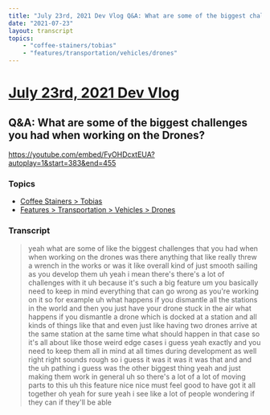 ```yaml
---
title: "July 23rd, 2021 Dev Vlog Q&A: What are some of the biggest challenges you had when working on the Drones?"
date: "2021-07-23"
layout: transcript
topics:
    - "coffee-stainers/tobias"
    - "features/transportation/vehicles/drones"
---
```

# [July 23rd, 2021 Dev Vlog](../2021-07-23.md)
## Q&A: What are some of the biggest challenges you had when working on the Drones?
https://youtube.com/embed/FyOHDcxtEUA?autoplay=1&start=383&end=455

### Topics
* [Coffee Stainers > Tobias](../topics/coffee-stainers/tobias.md)
* [Features > Transportation > Vehicles > Drones](../topics/features/transportation/vehicles/drones.md)

### Transcript

> yeah what are some of like the biggest challenges that you had when when working on the drones was there anything that like really threw a wrench in the works or was it like overall kind of just smooth sailing as you develop them uh yeah i mean there's there's a lot of challenges with it uh because it's such a big feature um you basically need to keep in mind everything that can go wrong as you're working on it so for example uh what happens if you dismantle all the stations in the world and then you just have your drone stuck in the air what happens if you dismantle a drone which is docked at a station and all kinds of things like that and even just like having two drones arrive at the same station at the same time what should happen in that case so it's all about like those weird edge cases i guess yeah exactly and you need to keep them all in mind at all times during development as well right right sounds rough so i guess it was it was it was that and and the uh pathing i guess was the other biggest thing yeah and just making them work in general uh so there's a lot of a lot of moving parts to this uh this feature nice nice must feel good to have got it all together oh yeah for sure yeah i see like a lot of people wondering if they can if they'll be able
